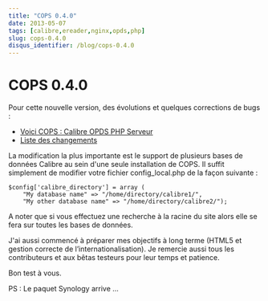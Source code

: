 ```yaml
---
title: "COPS 0.4.0"
date: 2013-05-07
tags: [calibre,ereader,nginx,opds,php]
slug: cops-0.4.0
disqus_identifier: /blog/cops-0.4.0
---
```

# COPS 0.4.0

Pour cette nouvelle version, des évolutions et quelques corrections de bugs :

* [Voici COPS : Calibre OPDS PHP Serveur](/fr/projects/calibre-opds-php-server)
* [Liste des changements](https://github.com/seblucas/cops/blob/master/CHANGELOG)

La modification la plus importante est le support de plusieurs bases de données Calibre au sein d'une seule installation de COPS. Il suffit simplement de modifier votre fichier config_local.php de la façon suivante : 

```
$config['calibre_directory'] = array (
    "My database name" => "/home/directory/calibre1/", 
    "My other database name" => "/home/directory/calibre2/");
```

A noter que si vous effectuez une recherche à la racine du site alors elle se fera sur toutes les bases de données.

J'ai aussi commencé à préparer mes objectifs à long terme (HTML5 et gestion correcte de l’internationalisation). Je remercie aussi tous les contributeurs et aux bêtas testeurs pour leur temps et patience.

Bon test à vous.

PS : Le paquet Synology arrive ...
